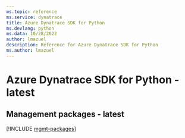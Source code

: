 ```yaml
---
ms.topic: reference
ms.service: dynatrace
title: Azure Dynatrace SDK for Python
ms.devlang: python
ms.data: 10/28/2022
author: lmazuel
description: Reference for Azure Dynatrace SDK for Python
ms.author: lmazuel
---
```

# Azure Dynatrace SDK for Python - latest

## Management packages - latest
[!INCLUDE [mgmt-packages](dynatrace-mgmt-index.md)]